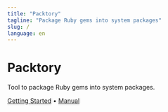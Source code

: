 ```yaml
---
title: "Packtory"
tagline: "Package Ruby gems into system packages"
slug: /
language: en
---
```


# Packtory

Tool to package Ruby gems into system packages.

[Getting Started](/packtory/guide.html) &bull; [Manual](/packtory/)
